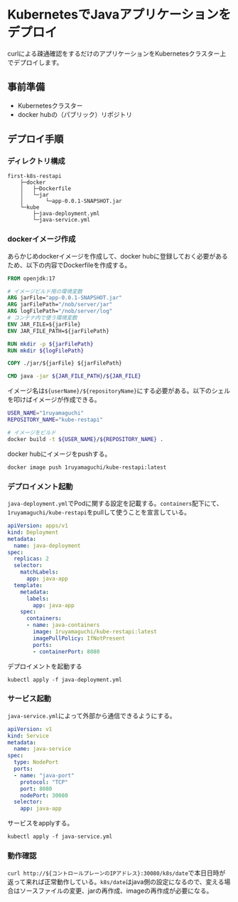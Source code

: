 # KubernetesでJavaアプリケーションをデプロイ
curlによる疎通確認をするだけのアプリケーションをKubernetesクラスター上でデプロイします。

## 事前準備
- Kubernetesクラスター
- docker hubの（パブリック）リポジトリ

## デプロイ手順

### ディレクトリ構成
```
first-k8s-restapi
    ├─docker
    │   ├─Dockerfile
    │   └─jar
    │       └─app-0.0.1-SNAPSHOT.jar
    └─kube
        ├─java-deployment.yml
        └─java-service.yml  
```

### dockerイメージ作成
あらかじめdockerイメージを作成して、docker hubに登録しておく必要があるため、以下の内容でDockerfileを作成する。
```Dockerfile
FROM openjdk:17

# イメージビルド用の環境変数
ARG jarFile="app-0.0.1-SNAPSHOT.jar"
ARG jarFilePath="/nob/server/jar"
ARG logFilePath="/nob/server/log"
# コンテナ内で使う環境変数
ENV JAR_FILE=${jarFile}
ENV JAR_FILE_PATH=${jarFilePath}

RUN mkdir -p ${jarFilePath}
RUN mkdir ${logFilePath}

COPY ./jar/${jarFile} ${jarFilePath}

CMD java -jar ${JAR_FILE_PATH}/${JAR_FILE}
```

イメージ名は`${userName}/${repositoryName}`にする必要がある。以下のシェルを叩けばイメージが作成できる。
```docker-build.sh
USER_NAME="1ruyamaguchi"
REPOSITORY_NAME="kube-restapi"

# イメージをビルド
docker build -t ${USER_NAME}/${REPOSITORY_NAME} .
```

docker hubにイメージをpushする。
```
docker image push 1ruyamaguchi/kube-restapi:latest
```

### デプロイメント起動
`java-deployment.yml`でPodに関する設定を記載する。`containers`配下にて、`1ruyamaguchi/kube-restapi`をpullして使うことを宣言している。
```java-deployment.yml
apiVersion: apps/v1
kind: Deployment
metadata:
  name: java-deployment
spec:
  replicas: 2
  selector:
    matchLabels:
      app: java-app
  template:
    metadata:
      labels:
        app: java-app
    spec:
      containers:
      - name: java-containers
        image: 1ruyamaguchi/kube-restapi:latest
        imagePullPolicy: IfNotPresent
        ports: 
        - containerPort: 8080
```

デプロイメントを起動する
```
kubectl apply -f java-deployment.yml
```

### サービス起動
`java-service.yml`によって外部から通信できるようにする。
```java-service.yml
apiVersion: v1
kind: Service
metadata:
  name: java-service
spec:
  type: NodePort
  ports:
  - name: "java-port"
    protocol: "TCP"
    port: 8080
    nodePort: 30080
  selector:
    app: java-app
```

サービスをapplyする。
```
kubectl apply -f java-service.yml
```

### 動作確認
`curl http://${コントロールプレーンのIPアドレス}:30080/k8s/date`で本日日時が返って来れば正常動作している。`k8s/date`はjava側の設定になるので、変える場合はソースファイルの変更、jarの再作成、imageの再作成が必要になる。
